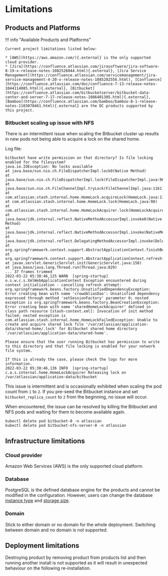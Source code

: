 # Limitations

## Products and Platforms

!!! info "Available Products and Platforms"

    Current project limitations listed below:

    * [AWS](https://aws.amazon.com/){.external} is the only supported cloud provider.
    * [Jira](https://confluence.atlassian.com/jirasoftware/jira-software-8-19-x-release-notes-1082526044.html){.external}, [Jira Service Management](https://confluence.atlassian.com/servicemanagement/jira-service-management-4-20-x-release-notes-1085202556.html), [Confluence](https://confluence.atlassian.com/doc/confluence-7-13-release-notes-1044114085.html){.external}, [Bitbucket](https://confluence.atlassian.com/bitbucketserver/bitbucket-data-center-and-server-7-17-release-notes-1086401305.html){.external}, [Bamboo](https://confluence.atlassian.com/bamboo/bamboo-8-1-release-notes-1103070461.html){.external} are the DC products supported by this project.

### Bitbucket scaling up issue with NFS

There is an intermittent issue when scaling the Bitbucket cluster up results in new pods not being able to acquire a lock on the shared home. 

Log file: 
    
```
bitbucket have write permission on that directory? Is file locking enabled for the filesystem?
java.io.IOException: No locks available
at java.base/sun.nio.ch.FileDispatcherImpl.lock0(Native Method)
at java.base/sun.nio.ch.FileDispatcherImpl.lock(FileDispatcherImpl.java:96)
at java.base/sun.nio.ch.FileChannelImpl.tryLock(FileChannelImpl.java:1161)
at com.atlassian.stash.internal.home.HomeLock.acquireLock(HomeLock.java:112)
at com.atlassian.stash.internal.home.HomeLock.lock(HomeLock.java:98)
at com.atlassian.stash.internal.home.HomeLockAcquirer.lock(HomeLockAcquirer.java:58)
at java.base/jdk.internal.reflect.NativeMethodAccessorImpl.invoke0(Native Method)
at java.base/jdk.internal.reflect.NativeMethodAccessorImpl.invoke(NativeMethodAccessorImpl.java:62)
at java.base/jdk.internal.reflect.DelegatingMethodAccessorImpl.invoke(DelegatingMethodAccessorImpl.java:43)
at org.springframework.context.support.AbstractApplicationContext.finishBeanFactoryInitialization(AbstractApplicationContext.java:918)
at org.springframework.context.support.AbstractApplicationContext.refresh(AbstractApplicationContext.java:583)
at javax.servlet.GenericServlet.init(GenericServlet.java:158)
at java.base/java.lang.Thread.run(Thread.java:829)
... 37 frames trimmed
2022-03-22 05:38:46,125 WARN  [spring-startup]  o.s.w.c.s.XmlWebApplicationContext Exception encountered during context initialization - cancelling refresh attempt: org.springframework.beans.factory.UnsatisfiedDependencyException: Error creating bean with name 'crowdAliasDao': Unsatisfied dependency expressed through method 'setSessionFactory' parameter 0; nested exception is org.springframework.beans.factory.BeanCreationException: Error creating bean with name 'sharedHomeLockAcquirer' defined in class path resource [stash-context.xml]: Invocation of init method failed; nested exception is com.atlassian.stash.internal.home.HomeLockFailedException: Unable to create and acquire shared lock file '/var/atlassian/application-data/shared-home/.lock' for Bitbucket shared home directory '/var/atlassian/application-data/shared-home'.

Please ensure that the user running Bitbucket has permission to write to this directory and that file locking is enabled for your network file system.

If this is already the case, please check the logs for more information.
2022-03-22 05:38:46,136 INFO  [spring-startup]  c.a.s.internal.home.HomeLockAcquirer Releasing lock on /var/atlassian/application-data/bitbucket
```

This issue is intermittent and is occasionally exhibited when scaling the pod count from `1` to `2`. 
If you pre-seed the Bitbucket instance and set `bitbucket_replica_count` to `2` from the beginning, no issue will occur.

When encountered, the issue can be resolved by killing the Bitbucket and NFS pods and waiting for them to become available again.

```
kubectl delete pod bitbucket-0 -n atlassian
kubectl delete pod bitbucket-nfs-server-0 -n atlassian
```

## Infrastructure limitations

### Cloud provider

Amazon Web Services (AWS) is the only supported cloud platform.

### Database

PostgreSQL is the defined database engine for the products and cannot be modified in the configuration. However, users can change the database [instance type](../userguide/configuration/CONFIGURATION.md#database-instance-class) and [storage size](../userguide/configuration/CONFIGURATION.md#database-allocated-storage).

### Domain
Stick to either domain or no domain for the whole deployment. Switching between domain and no domain is not supported.

## Deployment limitations
Destroying product by removing product from products list and then running another install is not supported
as it will result in unexpected behaviour on the following re-installation. 